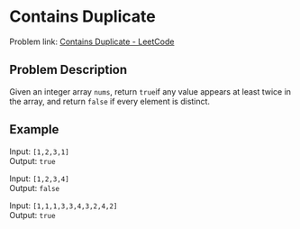 # Contains Duplicate

Problem link: [Contains Duplicate - LeetCode](https://leetcode.com/problems/contains-duplicate/description/)

## Problem Description

Given an integer array `nums`, return `true`if any value appears at least twice in the array, and return `false` if every element is distinct.

## Example

Input: `[1,2,3,1]`  
Output: `true`

Input: `[1,2,3,4]`  
Output: `false`

Input: `[1,1,1,3,3,4,3,2,4,2]`  
Output: `true`
